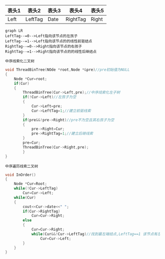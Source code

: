 表头1|表头2|表头3|表头4|表头5
---| ---| ---| ---| ---
Left|LeftTag|Date|RightTag|Right

```mermaid
graph LR
LeftTag--=0-->Left指向该节点的左孩子
LeftTag--=1-->Left指向该节点的的线性前驱结点
RightTag--=0-->Right指向该节点的右孩子
RightTag--=1-->Right指向该节点的的线性后继结点
```
`中序线索化二叉树`
```c++
void ThreadBinTree(NOde *root,Node *&pre)//pre初始值为NULL
{
	Node *Cur=root;
	if(Cur)
	{
		ThreadBinTree(Cur->Left,pre);//中序线索化左子树
		if(!Cur->Left)//左孩子为空
		{
			Cur->Left=pre;
			Cur->LeftTag=1;//建立前驱线索
		}
		if(pre&&!pre->Right)//pre不为空且其右孩子为空
		{
			pre->Right=Cur;
			pre->RightTag=1;//建立后继线索
		}
		pre=Cur;
		ThreadBinTree(Cur->Right,pre);
		}
}
```

`中序遍历线索二叉树`
```c++
void InOrder()
{
	Node *Cur=Root;
	while(!Cur->LeftTag)
		Cur=Cur->Left;
	while(Cur)
	{
		cout<<Cur->date<<" ";
		if(Cur->RightTag)
			Cur=Cur->Right;
		else
		{
			Cur=Cur->Right;
			while(Cur&&!Cur->LeftTag)//找到最左端结点,LeftTag==1 该节点有左孩子
				Cur=Cur->Left;
		}
	}
}
```